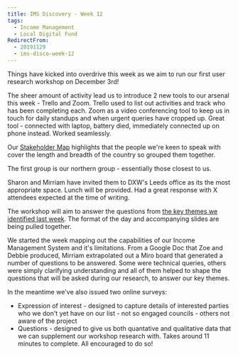 ```yaml
---
title: IMS Discovery - Week 12
tags: 
  - Income Management
  - Local Digital Fund
RedirectFrom:
  - 20191129
  - ims-disco-week-12
---
```


Things have kicked into overdrive this week as we aim to run our first user research workshop on December 3rd!

The sheer amount of activity lead us to introduce 2 new tools to our arsenal this week - Trello and Zoom. Trello used to list out activities and track who has been completing each. Zoom as a video conferencing tool to keep us in touch for daily standups and when urgent queries have cropped up. Great tool - connected with laptop, battery died, immediately connected up on phone instead. Worked seamlessly.

Our [Stakeholder Map](https://miro.com/app/board/o9J_kwYo6Ak=/) highlights that the people we're keen to speak with cover the length and breadth of the country so grouped them together.

The first group is our northern group - essentially those closest to us.

Sharon and Mirriam have invited them to DXW's Leeds office as its the most appropriate space. Lunch will be provided. Had a great response with X attendees expected at the time of writing.

The workshop will aim to answer the questions from [the key themes we identified last week](/20191122). The format of the day and accompanying slides are being pulled together.

We started the week mapping out the capabilities of our Income Management System and it's limitations. From a Google Doc that Zoe and Debbie produced, Mirriam extrapolated out a Miro board that generated a number of questions to be answered. Some were technical queries, others were simply clarifying understanding and all of them helped to shape the questions that will be asked during our research, to answer our key themes.

In the meantime we've also issued two online surveys:

* Expression of interest - designed to capture details of interested parties who we don't yet have on our list - not so engaged councils - others not aware of the project
* Questions - designed to give us both quantative and qualitative data that we can supplement our workshop research with. Takes around 11 minutes to complete. All encouraged to do so!

